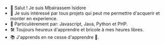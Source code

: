 - 👋 Salut ! Je suis Mbairassem Isidore
- 👀 Je suis intéressé par tous projets qui peut me permettre d'acquerir et monter en experience.
- 🌱 Particulièrement par: Javascript, Java, Python et PHP.
- 🛠️ Toujours heureux d'apprendre et bricole à mes heures libres.
- 📚 J'apprends en ne cesse d'apprendre 📒. 
<!---

--->
